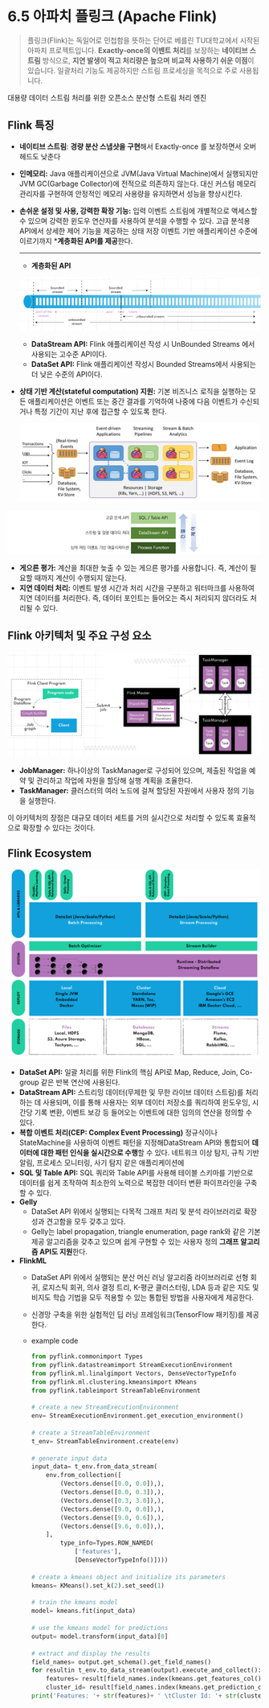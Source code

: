 # 6.5 아파치 플링크 (Apache Flink)

> 플링크(Flink)는 독일어로 민첩함을 뜻하는 단어로 베를린 TU대학교에서 시작된 아파치 프로젝트입니다. **Exactly-once의 이벤트 처리**를 보장하는 **네이티브 스트림** 방식으로, **지연 발생이 적고 처리량은 높으며** **비교적 사용하기 쉬운 이점**이 있습니다. 일괄처리 기능도 제공하지만 스트림 프로세싱을 목적으로 주로 사용됩니다.
> 

대용량 데이터 스트림 처리를 위한 오픈소스 분산형 스트림 처리 엔진

## Flink 특징

- **네이티브 스트림**: **경량 분산 스냅샷을 구현**해서 Exactly-once 를 보장하면서 오버헤드도 낮춘다
- **인메모리:** Java 애플리케이션으로 JVM(Java Virtual Machine)에서 실행되지만 JVM GC(Garbage Collector)에 전적으로 의존하지 않는다. 대신 커스텀 메모리 관리자를 구현하여 안정적인 메모리 사용량을 유지하면서 성능을 향상시킨다.
- **손쉬운 설정 및 사용, 강력한 확장 기능:**  입력 이벤트 스트림에 개별적으로 액세스할 수 있으며 강력한 윈도우 연산자를 사용하여 분석을 수행할 수 있다. 고급 분석용 API에서 상세한 제어 기능을 제공하는 상태 저장 이벤트 기반 애플리케이션 수준에 이르기까지 ***계층화된 API를 제공**한다.
    
    ---
    
    - **계층화된 API**
    
    ![flink-api](images/5.1_flink-api.png)
    
    - **DataStream API:** Flink 애플리케이션 작성 시 UnBounded Streams 에서 사용되는 고수준 API이다.
    - **DataSet API:** Flink 애플리케이션 작성시 Bounded Streams에서 사용되는 더 낮은 수준의 API이다.
- **상태 기반 계산(stateful computation) 지원:** 기본 비즈니스 로직을 실행하는 모든 애플리케이션은 이벤트 또는 중간 결과를 기억하여 나중에 다음 이벤트가 수신되거나 특정 기간이 지난 후에 접근할 수 있도록 한다.
    
    ![flink-api2](images/5.2_flink-api2.png)
    

![flink-feature](images/5.3_flink-feature.png)

- **게으른 평가:** 계산을 최대한 늦출 수 있는 게으른 평가를 사용합니다. 즉, 계산이 필요할 때까지 계산이 수행되지 않는다.
- **지연 데이터 처리:** 이벤트 발생 시간과 처리 시간을 구분하고 워터마크를 사용하여 지연 데이터를 처리한다. 
즉, 데이터 포인트는 들어오는 즉시 처리되지 않더라도 처리될 수 있다.

## Flink 아키텍처 및 주요 구성 요소

![flink-structure](images/5.4_flink-structure.png)

- **JobManager:** 하나이상의 TaskManager로 구성되어 있으며, 제출된 작업을 예약 및 관리하고 작업에 자원을 할당해 실행 계획을 조율한다.
- **TaskManager:** 클러스터의 여러 노드에 걸쳐 할당된 자원에서 사용자 정의 기능을 실행한다.

이 아키텍처의 장점은 대규모 데이터 세트를 거의 실시간으로 처리할 수 있도록 효율적으로 확장할 수 있다는 것이다. 

## Flink Ecosystem

![flink-ecosystem](images/5.5_flink-ecosystem.png)

- **DataSet API:** 일괄 처리를 위한 Flink의 핵심 API로 Map, Reduce, Join, Co-group 같은 반복 연산에 사용된다.
- **DataStream API:** 스트리밍 데이터(무제한 및 무한 라이브 데이터 스트림)를 처리하는 데 사용되며, 이를 통해 사용자는 외부 데이터 저장소를 쿼리하여 윈도우잉, 시간당 기록 변환, 이벤트 보강 등 들어오는 이벤트에 대한 임의의 연산을 정의할 수 있다.
- **복합 이벤트 처리(CEP: Complex Event Processing)**
정규식이나 StateMachine을 사용하여 이벤트 패턴을 지정해DataStream API와 통합되어 **데이터에 대한 패턴 인식을 실시간으로 수행**할 수 있다. 
네트워크 이상 탐지, 규칙 기반 알림, 프로세스 모니터링, 사기 탐지 같은 애플리케이션에
- **SQL 및 Table API:** SQL 쿼리와 Table API를 사용해 테이블 스키마를 기반으로 데이터를 쉽게 조작하여 최소한의 노력으로 복잡한 데이터 변환 파이프라인을 구축할 수 있다.
- **Gelly**
    - DataSet API 위에서 실행되는 다목적 그래프 처리 및 분석 라이브러리로 확장성과 견고함을 모두 갖추고 있다.
    - Gelly는 label propagation, triangle enumeration, page rank와 같은 기본 제공 알고리즘을 갖추고 있으며 쉽게 구현할 수 있는 사용자 정의 **그래프 알고리즘 API도 지원**한다.
- **FlinkML**
    - DataSet API 위에서 실행되는 분산 머신 러닝 알고리즘 라이브러리로 선형 회귀, 로지스틱 회귀, 의사 결정 트리, K-평균 클러스터링, LDA 등과 같은 지도 및 비지도 학습 기법을 모두 적용할 수 있는 통합된 방법을 사용자에게 제공한다.
    - 신경망 구축을 위한 실험적인 딥 러닝 프레임워크(TensorFlow 패키징)를 제공한다.
    - example code
        
        ```python
        from pyflink.commonimport Types
        from pyflink.datastreamimport StreamExecutionEnvironment
        from pyflink.ml.linalgimport Vectors, DenseVectorTypeInfo
        from pyflink.ml.clustering.kmeansimport KMeans
        from pyflink.tableimport StreamTableEnvironment
        
        # create a new StreamExecutionEnvironment
        env= StreamExecutionEnvironment.get_execution_environment()
        
        # create a StreamTableEnvironment
        t_env= StreamTableEnvironment.create(env)
        
        # generate input data
        input_data= t_env.from_data_stream(
            env.from_collection([
                (Vectors.dense([0.0, 0.0]),),
                (Vectors.dense([0.0, 0.3]),),
                (Vectors.dense([0.3, 3.0]),),
                (Vectors.dense([9.0, 0.0]),),
                (Vectors.dense([9.0, 0.6]),),
                (Vectors.dense([9.6, 0.0]),),
            ],
                type_info=Types.ROW_NAMED(
                    ['features'],
                    [DenseVectorTypeInfo()])))
        
        # create a kmeans object and initialize its parameters
        kmeans= KMeans().set_k(2).set_seed(1)
        
        # train the kmeans model
        model= kmeans.fit(input_data)
        
        # use the kmeans model for predictions
        output= model.transform(input_data)[0]
        
        # extract and display the results
        field_names= output.get_schema().get_field_names()
        for resultin t_env.to_data_stream(output).execute_and_collect():
            features= result[field_names.index(kmeans.get_features_col())]
            cluster_id= result[field_names.index(kmeans.get_prediction_col())]
        print('Features: '+ str(features)+ ' \tCluster Id: '+ str(cluster_id))
        ```
        
    